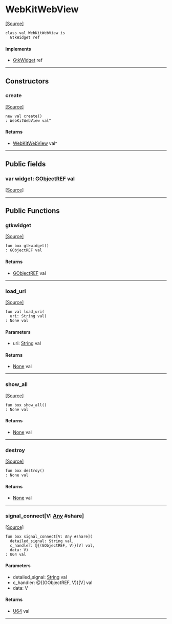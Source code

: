 # WebKitWebView
<span class="source-link">[[Source]](src/minimal-browser-webkit2gtk/WebKitWebView.md#L7)</span>
```pony
class val WebKitWebView is
  GtkWidget ref
```

#### Implements

* [GtkWidget](gtk3-GtkWidget.md) ref

---

## Constructors

### create
<span class="source-link">[[Source]](src/minimal-browser-webkit2gtk/WebKitWebView.md#L10)</span>


```pony
new val create()
: WebKitWebView val^
```

#### Returns

* [WebKitWebView](minimal-browser-webkit2gtk-WebKitWebView.md) val^

---

## Public fields

### var widget: [GObjectREF](minimal-browser-..-gobject-GObjectREF.md) val
<span class="source-link">[[Source]](src/minimal-browser-webkit2gtk/WebKitWebView.md#L8)</span>



---

## Public Functions

### gtkwidget
<span class="source-link">[[Source]](src/minimal-browser-webkit2gtk/WebKitWebView.md#L13)</span>


```pony
fun box gtkwidget()
: GObjectREF val
```

#### Returns

* [GObjectREF](minimal-browser-..-gobject-GObjectREF.md) val

---

### load_uri
<span class="source-link">[[Source]](src/minimal-browser-webkit2gtk/WebKitWebView.md#L16)</span>


```pony
fun val load_uri(
  uri: String val)
: None val
```
#### Parameters

*   uri: [String](builtin-String.md) val

#### Returns

* [None](builtin-None.md) val

---

### show_all
<span class="source-link">[[Source]](src/gtk3/GtkWidget.md#L4)</span>


```pony
fun box show_all()
: None val
```

#### Returns

* [None](builtin-None.md) val

---

### destroy
<span class="source-link">[[Source]](src/gtk3/GtkWidget.md#L7)</span>


```pony
fun box destroy()
: None val
```

#### Returns

* [None](builtin-None.md) val

---

### signal_connect\[V: [Any](builtin-Any.md) #share\]
<span class="source-link">[[Source]](src/gtk3/GtkWidget.md#L10)</span>


```pony
fun box signal_connect[V: Any #share](
  detailed_signal: String val,
  c_handler: @{(GObjectREF, V)}[V] val,
  data: V)
: U64 val
```
#### Parameters

*   detailed_signal: [String](builtin-String.md) val
*   c_handler: @{(GObjectREF, V)}[V] val
*   data: V

#### Returns

* [U64](builtin-U64.md) val

---

